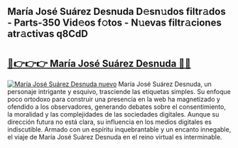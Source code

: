## María José Suárez Desnuda D𝚎sn𝚞dos filtr𝚊dos - Parts-350 Vid𝚎os f𝚘tos - N𝚞evas filtr𝚊ciones atr𝚊ctivas q8CdD

# <h2><a href="http://mb5tcta.tromn.icu/?c=Mar%c3%ada+Jos%c3%a9+Su%c3%a1rez+Desnuda">🔗👉👉👉 María José Suárez Desnuda 🔗🔗</a></h2>

[![María José Suárez Desnuda nuevo](https://i.imgur.com/pEAQMta.gif)](http://mb5tcta.tromn.icu/?c=Mar%c3%ada+Jos%c3%a9+Su%c3%a1rez+Desnuda)
María José Suárez Desnuda, un personaje intrigante y esquivo, trasciende las etiquetas simples. Su enfoque poco ortodoxo para construir una presencia en la web ha magnetizado y ofendido a los observadores, generando debates sobre el consentimiento, la moralidad y las complejidades de las sociedades digitales. Aunque su dirección futura no está clara, su influencia en los medios digitales es indiscutible. Armado con un espíritu inquebrantable y un encanto innegable, el viaje de María José Suárez Desnuda en el reino virtual es interminable.
